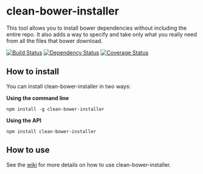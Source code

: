 # clean-bower-installer
This tool allows you to install bower dependencies without including the entire repo. It also adds a way to specify and take only what you really need from all the files that bower download.

[![Build Status](https://img.shields.io/travis/ofrogon/cleanBowerInstaller/master.svg?style=flat)](https://travis-ci.org/ofrogon/cleanBowerInstaller)
[![Dependency Status](https://david-dm.org/ofrogon/cleanBowerInstaller.svg?style=flat)](https://david-dm.org/ofrogon/cleanBowerInstaller)
[![Coverage Status](https://coveralls.io/repos/ofrogon/cleanBowerInstaller/badge.svg?branch=master&service=github)](https://coveralls.io/github/ofrogon/cleanBowerInstaller?branch=master)

## How to install
You can install clean-bower-installer in two ways:

__Using the command line__
```
npm install -g clean-bower-installer
```

__Using the API__
```
npm install clean-bower-installer
```

## How to use
See the [wiki](https://github.com/ofrogon/cleanBowerInstaller/wiki) for more details on how to use clean-bower-installer.
